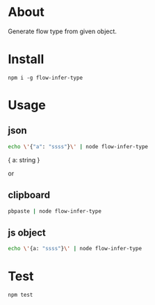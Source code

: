 # About

Generate flow type from given object.

# Install
```
npm i -g flow-infer-type
```

# Usage
## json 
```bash
echo \'{"a": "ssss"}\' | node flow-infer-type
```
{
  a: string
}

or 

## clipboard
```bash
pbpaste | node flow-infer-type
```


## js object
```bash
echo \'{a: "ssss"}\' | node flow-infer-type
```


# Test
```bash
npm test
```

